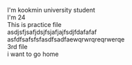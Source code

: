 I'm kookmin university student  
I'm 24  
This is practice file  
asdjsfjsafjdsjfsjafjajfsdjfdafafaf  
asfdfsafsfsfasdfsadfaewqrwrqreqrwerqe  
3rd file  
i want to go home  
